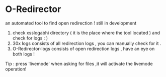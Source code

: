 # O-Redirector
 an automated tool to find open redirection ! still in development 

1. check xsslogabhi directory ( it is the place where the tool located ) and check for logs  : )
2. 30x logs consists of all redirection logs , you can manually check for it .
3. O-Redirector-logs consists of open redirection logs , have an eye on both logs !

Tip : press 'livemode' when asking for files ,it will activate the livemode operation!
